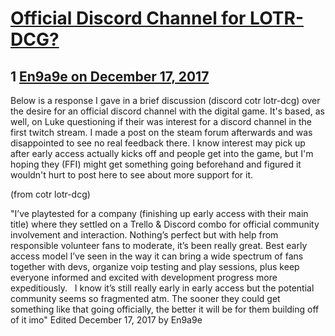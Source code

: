 # [Official Discord Channel for LOTR-DCG?](https://community.fantasyflightgames.com/topic/265604-official-discord-channel-for-lotr-dcg/)

## 1 [En9a9e on December 17, 2017](https://community.fantasyflightgames.com/topic/265604-official-discord-channel-for-lotr-dcg/?do=findComment&comment=3129690)

Below is a response I gave in a brief discussion (discord cotr lotr-dcg) over the desire for an official discord channel with the digital game. It's based, as well, on Luke questioning if their was interest for a discord channel in the first twitch stream. I made a post on the steam forum afterwards and was disappointed to see no real feedback there. I know interest may pick up after early access actually kicks off and people get into the game, but I'm hoping they (FFI) might get something going beforehand and figured it wouldn't hurt to post here to see about more support for it.

(from cotr lotr-dcg) 

"I’ve playtested for a company (finishing up early access with their main title) where they settled on a Trello & Discord combo for official community involvement and interaction. Nothing’s perfect but with help from responsible volunteer fans to moderate, it’s been really great. Best early access model I’ve seen in the way it can bring a wide spectrum of fans together with devs, organize voip testing and play sessions, plus keep everyone informed and excited with development progress more expeditiously.
 
I know it’s still really early in early access but the potential community seems so fragmented atm. The sooner they could get something like that going officially, the better it will be for them building off of it imo"
Edited December 17, 2017 by En9a9e

